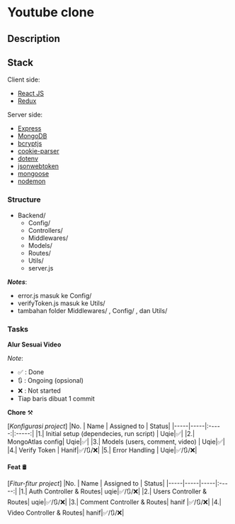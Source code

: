 # Youtube clone

## Description

## Stack

Client side:

- [React JS](https://react.dev/)
- [Redux]()

Server side:

- [Express](https://expressjs.com/)
- [MongoDB](https://www.mongodb.com/)
- [bcryptjs]()
- [cookie-parser]()
- [dotenv]()
- [jsonwebtoken]()
- [mongoose]()
- [nodemon]()

### Structure

- Backend/
  - Config/
  - Controllers/
  - Middlewares/
  - Models/
  - Routes/
  - Utils/
  - server.js

**_Notes_**:

- error.js masuk ke Config/
- verifyToken.js masuk ke Utils/
- tambahan folder Middlewares/ , Config/ , dan Utils/

### Tasks

**Alur Sesuai Video**

_Note_:

- ✅ : Done
- 🔃 : Ongoing (opsional)
- ❌ : Not started
- Tiap baris dibuat 1 commit

**Chore** ⚒️

[*Konfigurasi project*]
|No. | Name | Assigned to | Status|
|-----|-----|:-----:|:-----:|
|1.| Initial setup (dependecies, run script) | Uqie|✅|
|2.| MongoAtlas config| Uqie|✅|
|3.| Models (users, comment, video) | Uqie|✅|
|4.| Verify Token | Hanif|✅/🔃/❌|
|5.| Error Handling | Uqie|✅/🔃/❌|

**Feat** 🛢️

[*Fitur-fitur project*]
|No. | Name | Assigned to | Status|
|-----|-----|-----|:-----:|
|1.| Auth Controller & Routes| uqie|✅/🔃/❌|
|2.| Users Controller & Routes| uqie|✅/🔃/❌|
|3.| Comment Controller & Routes| hanif |✅/🔃/❌|
|4.| Video Controller & Routes| hanif|✅/🔃/❌|
